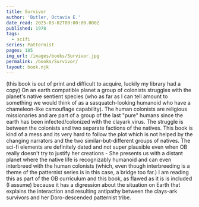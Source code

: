 ```yaml
---
title: Survivor
author: 'Butler, Octavia E.'
date_read: 2025-03-02T00:00:00.000Z
published: 1978
tags:
  - scifi
series: Patternist
pages: 185
img_url: /images/books/Survivor.jpg
permalink: /books/Survivor/
layout: book.njk
---
```

(this book is out of print and difficult to acquire, luckily my library had a copy)  On an earth compatible planet a group of colonists struggles with the planet's native sentient species (who as far as I can tell amount to something we would think of as a sasquatch-looking humanoid who have a chameleon-like camouflage capability).  The human colonists are religious missionaries and are part of a group of the last "pure" humans since the earth has been infected/colonized with the clayark virus.  The struggle is between the colonists and two separate factions of the natives.    This book is kind of a mess and its very hard to follow the plot which is not helped by the changing narrators and the two similar-but-different groups of natives.  The sci-fi elements are definitely dated and not super plausible even when OB really doesn't try to justify her creations - She presents us with a distant planet where the native life is recognizably humanoid and can even interbreed with the human colonists (which, even though interbreeding is a theme of the patternist series is in this case, a bridge too far.)  I am reading this as part of the OB curriculum and this book, as flawed as it is is included (I assume) because it has a digression about the situation on Earth that explains the interaction and resulting antipathy between the clays-ark survivors and her Doro-descended patternist tribe. 
